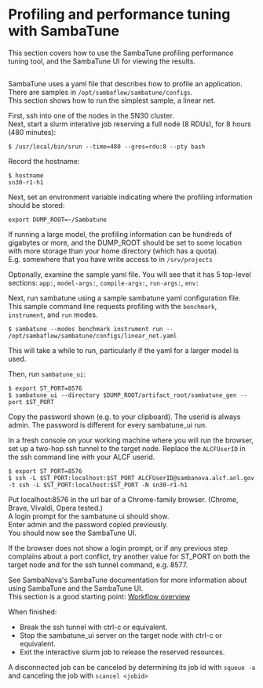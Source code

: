 # Profiling and performance tuning with SambaTune

This section covers how to use the SambaTune profiling performance tuning tool, and the SambaTune UI for viewing the results.

##

SambaTune uses a yaml file that describes how to profile an application.</br>
There are samples in `/opt/sambaflow/sambatune/configs`. </br>
This section shows how to run the simplest sample, a linear net.

First, ssh into one of the nodes in the SN30 cluster. <br>
Next, start a slurm interative job reserving a full node (8 RDUs), for 8 hours (480 minutes):
```{console}
$ /usr/local/bin/srun --time=480 --gres=rdu:8 --pty bash
```
Record the hostname:
```{console}
$ hostname
sn30-r1-h1
```

Next, set an environment variable indicating where the profiling information should be stored:
```{console}
export DUMP_ROOT=~/Sambatune
```

If running a large model, the profiling information can be hundreds of gigabytes or more, and the DUMP_ROOT should be set to some location with more storage than your home directory (which has a quota).<br>
E.g. somewhere that you have write access to in ```/srv/projects```

Optionally, examine the sample yaml file. You will see that it has 5 top-level sections: `app:`, `model-args:`, `compile-args:`, `run-args:`, `env:`

Next, run sambatune using a sample sambatune yaml configuration file. This sample command line requests profiling with the `benchmark`, `instrument`, and `run` modes.
```{console}
$ sambatune --modes benchmark instrument run -- /opt/sambaflow/sambatune/configs/linear_net.yaml
```

This will take a while to run, particularly if the yaml for a larger model is used.

Then, run `sambatune_ui`:
```{console}
$ export ST_PORT=8576
$ sambatune_ui --directory $DUMP_ROOT/artifact_root/sambatune_gen --port $ST_PORT
```

Copy the password shown (e.g. to your clipboard). The userid is always admin. The password is different for every sambatune_ui run. 

In a fresh console on your working machine where you will run the browser, set up a two-hop ssh tunnel to the target node. Replace the `ALCFUserID` in the ssh command line with your ALCF userid.
```{console}
$ export ST_PORT=8576
$ ssh -L $ST_PORT:localhost:$ST_PORT ALCFUserID@sambanova.alcf.anl.gov  -t ssh -L $ST_PORT:localhost:$ST_PORT -N sn30-r1-h1
```

Put localhost:8576 in the url bar of a Chrome-family browser. (Chrome, Brave, Vivaldi, Opera tested.)</br>
A login prompt for the sambatune ui should show.<br>
Enter admin and the password copied previously.<br>
You should now see the SambaTune UI. <br>

If the browser does not show a login prompt, or if any previous step complains about a port conflict, try another value for ST_PORT on both the target node and for the ssh tunnel command, e.g. 8577.

See SambaNova's SambaTune documentation for more information about using SambaTune and the SambaTune UI.<br>
This section is a good starting point: [Workflow overview](https://docs.sambanova.ai/sambatune/latest/workflow.html)

When finished:<br>
- Break the ssh tunnel with ctrl-c or equivalent.<br>
- Stop the sambatune_ui server on the target node with ctrl-c or equivalent.<br>
- Exit the interactive slurm job to release the reserved resources.

A disconnected job can be canceled by determining its job id with `squeue -a` and canceling the job with `scancel <jobid>`

